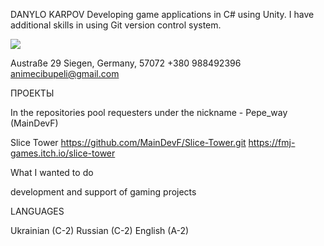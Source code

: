 DANYLO KARPOV
Developing game applications in C# using Unity. I have additional skills in using Git version control system.

<img src="{	https://img.shields.io/badge/Gmail-D14836?style=for-the-badge&logo=gmail&logoColor=white}" />

Austraße 29
Siegen, Germany, 57072
+380 988492396
animecibupeli@gmail.com

ПРОЕКТЫ

In the repositories pool requesters under the nickname  - Pepe_way (MainDevF)

Slice Tower
https://github.com/MainDevF/Slice-Tower.git
https://fmj-games.itch.io/slice-tower



What I wanted to do

development and support of gaming projects 



LANGUAGES

Ukrainian (C-2)
Russian (C-2)
English (A-2)

